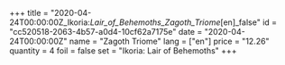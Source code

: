 +++
title = "2020-04-24T00:00:00Z_Ikoria:_Lair_of_Behemoths_Zagoth_Triome_[en]_false"
id = "cc520518-2063-4b57-a0d4-10cf62a7175e"
date = "2020-04-24T00:00:00Z"
name = "Zagoth Triome"
lang = ["en"]
price = "12.26"
quantity = 4
foil = false
set = "Ikoria: Lair of Behemoths"
+++
